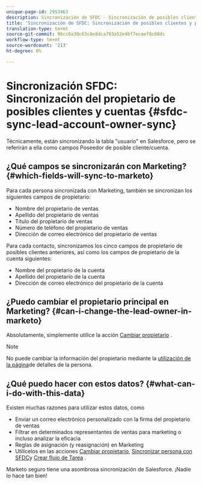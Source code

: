 ```yaml
---
unique-page-id: 2953463
description: Sincronización de SFDC - Sincronización de posibles clientes/propietarios de cuentas - Documentos de marketing - Documentación del producto
title: 'Sincronización de SFDC: Sincronización de posibles clientes y propietarios de cuentas'
translation-type: tm+mt
source-git-commit: 96cc6a30c63c8e8dca793a52e4bf7ecaef8c08dc
workflow-type: tm+mt
source-wordcount: '213'
ht-degree: 0%

---
```



# Sincronización SFDC: Sincronización del propietario de posibles clientes y cuentas {#sfdc-sync-lead-account-owner-sync}

Técnicamente, están sincronizando la tabla &quot;usuario&quot; en Salesforce, pero se referirán a ella como campos Poseedor de posible cliente/cuenta.

## ¿Qué campos se sincronizarán con Marketing? {#which-fields-will-sync-to-marketo}

Para cada persona sincronizada con Marketing, también se sincronizan los siguientes campos de propietario:

* Nombre del propietario de ventas
* Apellido del propietario de ventas
* Título del propietario de ventas
* Número de teléfono del propietario de ventas
* Dirección de correo electrónico del propietario de ventas

Para cada contacto, sincronizamos los cinco campos de propietario de posibles clientes anteriores, así como los campos de propietario de la cuenta siguientes:

* Nombre del propietario de la cuenta
* Apellido del propietario de la cuenta
* Dirección de correo electrónico del propietario de la cuenta

## ¿Puedo cambiar el propietario principal en Marketing? {#can-i-change-the-lead-owner-in-marketo}

Absolutamente, simplemente utilice la acción [Cambiar propietario](../../../../product-docs/core-marketo-concepts/smart-campaigns/salesforce-flow-actions/change-owner.md) .

>[!NOTE]
>
>No puede cambiar la información del propietario mediante la [utilización de la página](../../../../product-docs/core-marketo-concepts/smart-lists-and-static-lists/managing-people-in-smart-lists/using-the-person-detail-page.md)de detalles de la persona.

## ¿Qué puedo hacer con estos datos? {#what-can-i-do-with-this-data}

Existen muchas razones para utilizar estos datos, como

* Enviar un correo electrónico personalizado con la firma del propietario de ventas
* Filtrar en determinados representantes de ventas para marketing o incluso analizar la eficacia
* Reglas de asignación (y reasignación) en Marketing
* Utilícelos en las acciones [Cambiar propietario](../../../../product-docs/core-marketo-concepts/smart-campaigns/salesforce-flow-actions/change-owner.md), [Sincronizar persona con SFDC](../../../../product-docs/core-marketo-concepts/smart-campaigns/salesforce-flow-actions/sync-person-to-sfdc.md)y [Crear flujo de Tarea](../../../../product-docs/core-marketo-concepts/smart-campaigns/salesforce-flow-actions/create-task.md) .

Marketo seguro tiene una asombrosa sincronización de Salesforce. ¡Nadie lo hace tan bien!
